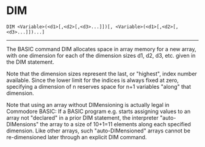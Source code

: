 # DIM
```
DIM <Variable>(<d1>[,<d2>[,<d3>...]])[, <Variable>(<d1>[,<d2>[,<d3>...]])...]
```
---

The BASIC command DIM allocates space in array memory for a new array, with one dimension for each of the dimension sizes d1, d2, d3, etc. given in the DIM statement.

Note that the dimension sizes represent the last, or "highest", index number available. Since the lower limit for the indices is always fixed at zero, specifying a dimension of n reserves space for n+1 variables "along" that dimension.

Note that using an array without DIMensioning is actually legal in Commodore BASIC: If a BASIC program e.g. starts assigning values to an array not "declared" in a prior DIM statement, the interpreter "auto-DIMensions" the array to a size of 10+1=11 elements along each specified dimension. Like other arrays, such "auto-DIMensioned" arrays cannot be re-dimensioned later through an explicit DIM command.
